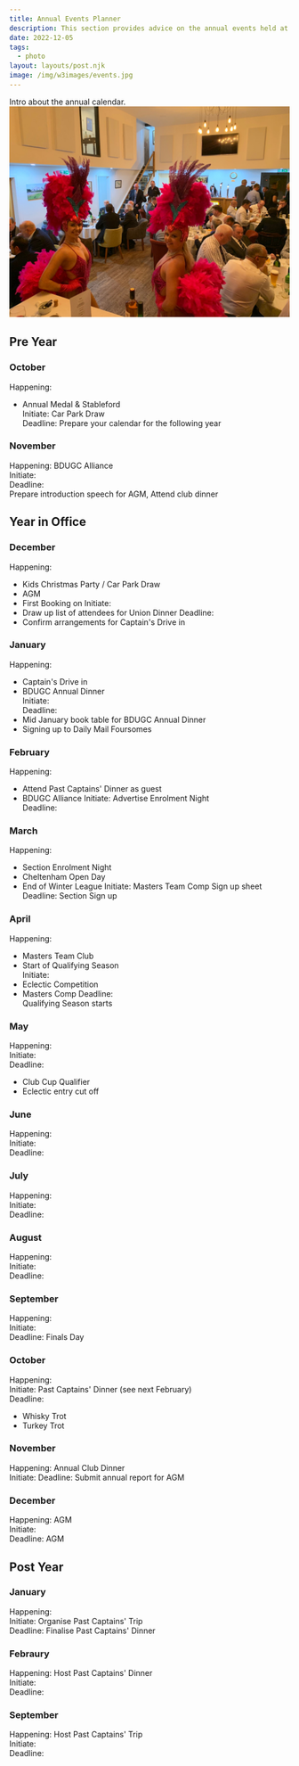 ```yaml
---
title: Annual Events Planner
description: This section provides advice on the annual events held at the golf club
date: 2022-12-05
tags:
  - photo
layout: layouts/post.njk
image: /img/w3images/events.jpg
---
```

Intro about the annual calendar.
<img src="/img/w3images/events.jpg" class="w3-image" alt="Club Dinner 2019">

<h2>Pre Year</h2>

<h3>October</h3>

Happening: 
* Annual Medal & Stableford <br>
Initiate: Car Park Draw <br>
Deadline: Prepare your calendar for the following year

<h3>November</h3>
Happening: BDUGC Alliance <br>
Initiate: <br>
Deadline: <br>
Prepare introduction speech for AGM,
Attend club dinner

<h2>Year in Office</h2>

<h3>December</h3>

Happening:
* Kids Christmas Party / Car Park Draw
* AGM
* First Booking on
Initiate: 
* Draw up list of attendees for Union Dinner
Deadline: 
* Confirm arrangements for Captain's Drive in

<h3>January</h3>

Happening: 
* Captain's Drive in
* BDUGC Annual Dinner <br>
Initiate: <br>
Deadline: 
* Mid January book table for BDUGC Annual Dinner 
* Signing up to Daily Mail Foursomes

<h3>February</h3>

Happening: 
* Attend Past Captains' Dinner as guest
* BDUGC Alliance
Initiate: Advertise Enrolment Night  <br>
Deadline:


<h3>March</h3>

Happening: 
* Section Enrolment Night
* Cheltenham Open Day
* End of Winter League
Initiate: Masters Team Comp Sign up sheet <br>
Deadline:
Section Sign up

<h3>April</h3>

Happening:
* Masters Team Club
* Start of Qualifying Season  <br>
Initiate: 
* Eclectic Competition <br>
* Masters Comp
Deadline: <br>
Qualifying Season starts

<h3>May</h3>

Happening: <br>
Initiate: <br>
Deadline:
* Club Cup Qualifier
* Eclectic entry cut off 

<h3>June</h3>
Happening:  <br>
Initiate:  <br>
Deadline: 

<h3>July</h3>
Happening:  <br>
Initiate:  <br>
Deadline: 

<h3>August</h3>
Happening:  <br>
Initiate:  <br>
Deadline: 

<h3>September</h3>
Happening:  <br>
Initiate:  <br>
Deadline: 
Finals Day

<h3>October</h3>

Happening:  <br>
Initiate:  Past Captains' Dinner (see next February)<br>
Deadline: 
* Whisky Trot
* Turkey Trot

<h3>November</h3>

Happening: Annual Club Dinner <br>
Initiate:
Deadline: Submit annual report for AGM

<h3>December</h3>
Happening: AGM  <br>
Initiate:  <br>
Deadline:
AGM

<h2>Post Year</h2>
<h3>January</h3>
Happening:  <br>
Initiate: Organise Past Captains' Trip<br>
Deadline: Finalise Past Captains' Dinner

<h3>Febraury</h3>
Happening: Host Past Captains' Dinner <br>
Initiate: <br>
Deadline:

<h3>September</h3>
Happening: Host Past Captains' Trip <br>
Initiate: <br>
Deadline: